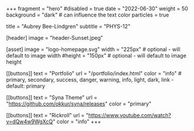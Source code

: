 +++
fragment = "hero"
#disabled = true
date = "2022-06-30"
weight = 50
background = "dark" # can influence the text color
particles = true

title = "Aubrey Bee-Lindgren"
subtitle = "PHYS-12"

[header]
  image = "header-Sunset.jpeg"

[asset]
  image = "logo-homepage.svg"
  width = "225px" # optional - will default to image width
  #height = "150px" # optional - will default to image height

[[buttons]]
  text = "Portfolio"
  url = "/portfolio/index.html"
  color = "info" # primary, secondary, success, danger, warning, info, light, dark, link - default: primary

[[buttons]]
  text = "Syna Theme"
  url = "https://github.com/okkur/syna/releases"
  color = "primary"

[[buttons]]
  text = "Rickroll"
  url = "https://www.youtube.com/watch?v=dQw4w9WgXcQ"
  color = "info"
+++
